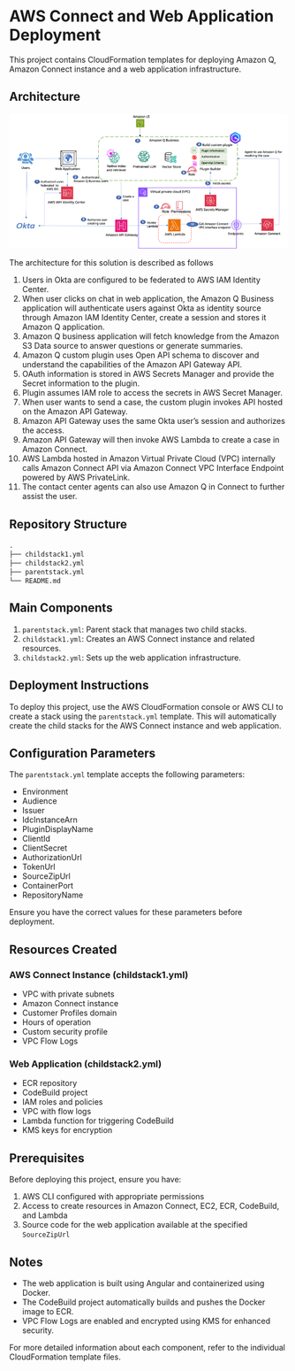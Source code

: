 # AWS Connect and Web Application Deployment

This project contains CloudFormation templates for deploying Amazon Q, Amazon Connect instance and a web application infrastructure.


## Architecture

![Architecture](/Images/architecture.png)

The architecture for this solution is described as follows

1.	Users in Okta are configured to be federated to AWS IAM Identity Center.
2.	When user clicks on chat in web application, the Amazon Q Business application will authenticate users against Okta as identity source through Amazon IAM Identity Center, create a session and stores it Amazon Q application.
3.	Amazon Q business application will fetch knowledge from the Amazon S3 Data source to answer questions or generate summaries. 
4.	Amazon Q custom plugin uses Open API schema to discover and understand the capabilities of the Amazon API Gateway API.
5.	OAuth information is stored in AWS Secrets Manager and provide the Secret information to the plugin.
6.	Plugin assumes IAM role to access the secrets in AWS Secret Manager.
7.	When user wants to send a case, the custom plugin invokes API hosted on the Amazon API Gateway. 
8.	Amazon API Gateway uses the same Okta user’s session and authorizes the access.
9.	Amazon API Gateway will then invoke AWS Lambda to create a case in Amazon Connect.
10.	AWS Lambda hosted in Amazon Virtual Private Cloud (VPC) internally calls  Amazon Connect  API via  Amazon Connect VPC Interface Endpoint powered by AWS PrivateLink. 
11.	The contact center agents can also use Amazon Q in Connect to further assist the user. 


## Repository Structure

```
.
├── childstack1.yml
├── childstack2.yml
├── parentstack.yml
└── README.md
```

## Main Components

1. `parentstack.yml`: Parent stack that manages two child stacks.
2. `childstack1.yml`: Creates an AWS Connect instance and related resources.
3. `childstack2.yml`: Sets up the web application infrastructure.

## Deployment Instructions

To deploy this project, use the AWS CloudFormation console or AWS CLI to create a stack using the `parentstack.yml` template. This will automatically create the child stacks for the AWS Connect instance and web application.

## Configuration Parameters

The `parentstack.yml` template accepts the following parameters:

- Environment
- Audience
- Issuer
- IdcInstanceArn
- PluginDisplayName
- ClientId
- ClientSecret
- AuthorizationUrl
- TokenUrl
- SourceZipUrl
- ContainerPort
- RepositoryName

Ensure you have the correct values for these parameters before deployment.

## Resources Created

### AWS Connect Instance (childstack1.yml)

- VPC with private subnets
- Amazon Connect instance
- Customer Profiles domain
- Hours of operation
- Custom security profile
- VPC Flow Logs

### Web Application (childstack2.yml)

- ECR repository
- CodeBuild project
- IAM roles and policies
- VPC with flow logs
- Lambda function for triggering CodeBuild
- KMS keys for encryption

## Prerequisites

Before deploying this project, ensure you have:

1. AWS CLI configured with appropriate permissions
2. Access to create resources in Amazon Connect, EC2, ECR, CodeBuild, and Lambda
3. Source code for the web application available at the specified `SourceZipUrl`

## Notes

- The web application is built using Angular and containerized using Docker.
- The CodeBuild project automatically builds and pushes the Docker image to ECR.
- VPC Flow Logs are enabled and encrypted using KMS for enhanced security.

For more detailed information about each component, refer to the individual CloudFormation template files.